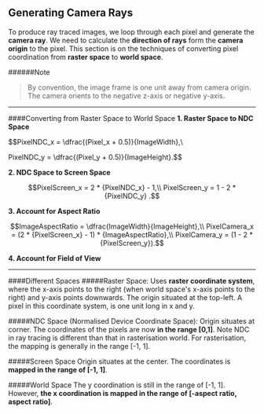 ## Generating Camera Rays
To produce ray traced images, we loop through each pixel and generate the **camera ray**. We need to calculate the **direction of rays** form the **camera origin** to the pixel. This section is on the techniques of converting pixel coordination from **raster space** to **world space**.

######Note
> By convention, the image frame is one unit away from camera origin. The camera orients to the negative z-axis or negative y-axis.

 
---
####Converting from Raster Space to World Space
 **1. Raster Space to NDC Space**
 
$$PixelNDC_x = \dfrac{(Pixel_x + 0.5)}{ImageWidth},\\

PixelNDC_y = \dfrac{(Pixel_y + 0.5)}{ImageHeight}.$$
 
 **2. NDC Space to Screen Space**
 
 $$PixelScreen_x = 2 * {PixelNDC_x} - 1,\\
 PixelScreen_y = 1 - 2 * {PixelNDC_y} .$$
  
 **3. Account for Aspect Ratio**
   
 $$ImageAspectRatio = \dfrac{ImageWidth}{ImageHeight},\\
PixelCamera_x = (2 * {PixelScreen_x} - 1) * {ImageAspectRatio},\\
PixelCamera_y = (1 - 2 * {PixelScreen_y}).$$

**4. Account for Field of View**


---
####Different Spaces
#####Raster Space:
Uses **raster coordinate system**, where the x-axis points to the right (when world space's x-axis points to the right) and y-axis points downwards. The origin situated at the top-left. A pixel in this coordinate system, is one unit long in x and y.     

#####NDC Space (Normalised Device Coordinate Space):
Origin situates at corner. The coordinates of the pixels are now **in the range [0,1]**. Note NDC in ray tracing is different than that in rasterisation world. For rasterisation, the mapping is generally in the range [-1, 1].

#####Screen Space
Origin situates at the center. The coordinates is **mapped in the range of [-1, 1]**.

#####World Space
The y coordination is still in the range of [-1, 1]. However, **the x coordination is mapped in the range of [-aspect ratio, aspect ratio]**.





